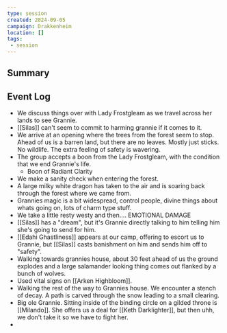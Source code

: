 ```yaml
---
type: session
created: 2024-09-05
campaign: Drakkenheim
location: []
tags:
 - session
---
```



## Summary

## Event Log

- We discuss things over with Lady Frostgleam as we travel across her lands to see Grannie.
- [[Silas]] can't seem to commit to harming grannie if it comes to it.
- We arrive at an opening where the trees from the forest seem to stop. Ahead of us is a barren land, but there are no leaves. Mostly just sticks. No wildlife. The extra feeling of safety is wavering.
- The group accepts a boon from the Lady Frostgleam, with the condition that we end Grannie's life.
	- Boon of Radiant Clarity
- We make a sanity check when entering the forest.
- A large milky white dragon has taken to the air and is soaring back through the forest where we came from.
- Grannies magic is a bit widespread, control people, divine things about whats going on, lots of charm type stuff.
- We take a little resty westy and then.... EMOTIONAL DAMAGE
- [[Silas]] has a "dream", but it's Grannie directly talking to him telling him she's going to send for him. 
- [[Edahi Ghastliness]] appears at our camp, offering to escort us to Grannie, but [[Silas]] casts banishment on him and sends him off to "safety".
- Walking towards grannies house, about 30 feet ahead of us the ground explodes and a large salamander looking thing comes out flanked by a bunch of wolves.
- Used vital signs on [[Arken Highbloom]].
- Walking the rest of the way to Grannies house. We encounter a stench of decay. A path is carved through the snow leading to a small clearing.
- Big ole Grannie. Sitting inside of the binding circle on a gilded throne is [[Milando]]. She offers us a deal for [[Keth Darklighter]], but then uhh, we don't take it so we have to fight her.
- 